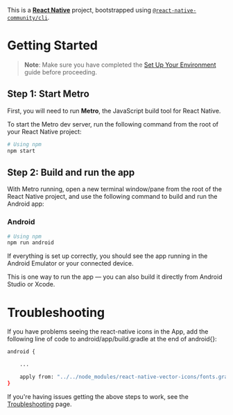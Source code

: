 This is a [**React Native**](https://reactnative.dev) project, bootstrapped using [`@react-native-community/cli`](https://github.com/react-native-community/cli).

# Getting Started

> **Note**: Make sure you have completed the [Set Up Your Environment](https://reactnative.dev/docs/set-up-your-environment) guide before proceeding.

## Step 1: Start Metro

First, you will need to run **Metro**, the JavaScript build tool for React Native.

To start the Metro dev server, run the following command from the root of your React Native project:

```sh
# Using npm
npm start
```

## Step 2: Build and run the app

With Metro running, open a new terminal window/pane from the root of the React Native project, and use the following command to build and run the Android app:

### Android

```sh
# Using npm
npm run android
```

If everything is set up correctly, you should see the app running in the Android Emulator or your connected device.

This is one way to run the app — you can also build it directly from Android Studio or Xcode.

# Troubleshooting

If you have problems seeing the react-native icons in the App, add the following line of code to android/app/build.gradle at the end of android{}:

```sh
android {

    ...

    apply from: "../../node_modules/react-native-vector-icons/fonts.gradle"
}
```

If you're having issues getting the above steps to work, see the [Troubleshooting](https://reactnative.dev/docs/troubleshooting) page.